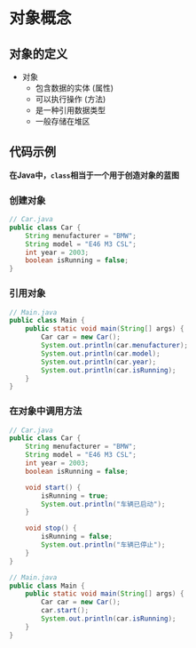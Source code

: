 # 对象概念

## 对象的定义

- 对象
    - 包含数据的实体 (属性)
    - 可以执行操作 (方法)
    - 是一种引用数据类型
    - 一般存储在堆区

## 代码示例

**在Java中，`class`相当于一个用于创造对象的蓝图**

### 创建对象

```java
// Car.java
public class Car {
    String menufacturer = "BMW";
    String model = "E46 M3 CSL";
    int year = 2003;
    boolean isRunning = false;
}
```

### 引用对象

```java
// Main.java
public class Main {
    public static void main(String[] args) {
        Car car = new Car();
        System.out.println(car.menufacturer);
        System.out.println(car.model);
        System.out.println(car.year);
        System.out.println(car.isRunning);
    }
}
```

### 在对象中调用方法

```java
// Car.java
public class Car {
    String menufacturer = "BMW";
    String model = "E46 M3 CSL";
    int year = 2003;
    boolean isRunning = false;

    void start() {
        isRunning = true;
        System.out.println("车辆已启动");
    }

    void stop() {
        isRunning = false;
        System.out.println("车辆已停止");
    }
}
```

```java
// Main.java
public class Main {
    public static void main(String[] args) {
        Car car = new Car();
        car.start();
        System.out.println(car.isRunning);
    }
}
```